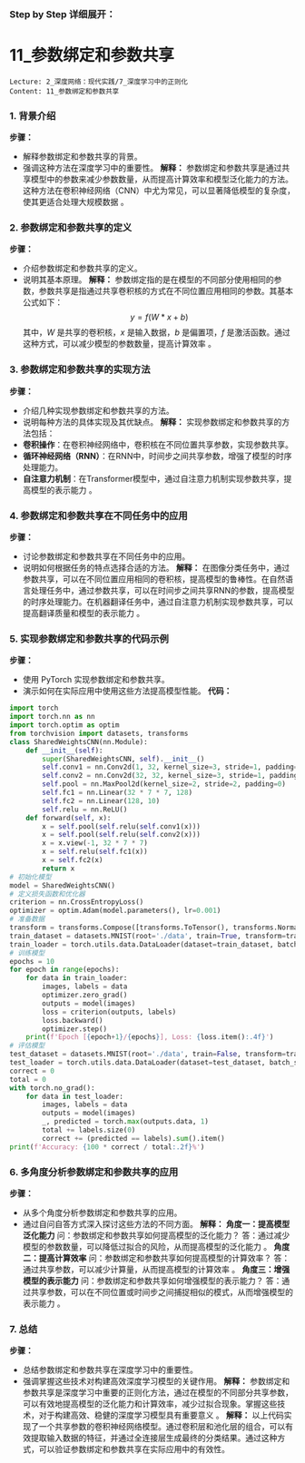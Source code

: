 ### Step by Step 详细展开：
# 11_参数绑定和参数共享
```
Lecture: 2_深度网络：现代实践/7_深度学习中的正则化
Content: 11_参数绑定和参数共享
```
### 1. 背景介绍
**步骤：**
- 解释参数绑定和参数共享的背景。
- 强调这种方法在深度学习中的重要性。
**解释：**
参数绑定和参数共享是通过共享模型中的参数来减少参数数量，从而提高计算效率和模型泛化能力的方法。这种方法在卷积神经网络（CNN）中尤为常见，可以显著降低模型的复杂度，使其更适合处理大规模数据 。
### 2. 参数绑定和参数共享的定义
**步骤：**
- 介绍参数绑定和参数共享的定义。
- 说明其基本原理。
**解释：**
参数绑定指的是在模型的不同部分使用相同的参数，参数共享是指通过共享卷积核的方式在不同位置应用相同的参数。其基本公式如下：
$$ y = f(W * x + b) $$
其中，$W$ 是共享的卷积核，$x$ 是输入数据，$b$ 是偏置项，$f$ 是激活函数。通过这种方式，可以减少模型的参数数量，提高计算效率 。
### 3. 参数绑定和参数共享的实现方法
**步骤：**
- 介绍几种实现参数绑定和参数共享的方法。
- 说明每种方法的具体实现及其优缺点。
**解释：**
实现参数绑定和参数共享的方法包括：
- **卷积操作**：在卷积神经网络中，卷积核在不同位置共享参数，实现参数共享。
- **循环神经网络（RNN）**：在RNN中，时间步之间共享参数，增强了模型的时序处理能力。
- **自注意力机制**：在Transformer模型中，通过自注意力机制实现参数共享，提高模型的表示能力  。
### 4. 参数绑定和参数共享在不同任务中的应用
**步骤：**
- 讨论参数绑定和参数共享在不同任务中的应用。
- 说明如何根据任务的特点选择合适的方法。
**解释：**
在图像分类任务中，通过参数共享，可以在不同位置应用相同的卷积核，提高模型的鲁棒性。在自然语言处理任务中，通过参数共享，可以在时间步之间共享RNN的参数，提高模型的时序处理能力。在机器翻译任务中，通过自注意力机制实现参数共享，可以提高翻译质量和模型的表示能力  。
### 5. 实现参数绑定和参数共享的代码示例
**步骤：**
- 使用 PyTorch 实现参数绑定和参数共享。
- 演示如何在实际应用中使用这些方法提高模型性能。
**代码：**
```python
import torch
import torch.nn as nn
import torch.optim as optim
from torchvision import datasets, transforms
class SharedWeightsCNN(nn.Module):
    def __init__(self):
        super(SharedWeightsCNN, self).__init__()
        self.conv1 = nn.Conv2d(1, 32, kernel_size=3, stride=1, padding=1)
        self.conv2 = nn.Conv2d(32, 32, kernel_size=3, stride=1, padding=1)
        self.pool = nn.MaxPool2d(kernel_size=2, stride=2, padding=0)
        self.fc1 = nn.Linear(32 * 7 * 7, 128)
        self.fc2 = nn.Linear(128, 10)
        self.relu = nn.ReLU()
    def forward(self, x):
        x = self.pool(self.relu(self.conv1(x)))
        x = self.pool(self.relu(self.conv2(x)))
        x = x.view(-1, 32 * 7 * 7)
        x = self.relu(self.fc1(x))
        x = self.fc2(x)
        return x
# 初始化模型
model = SharedWeightsCNN()
# 定义损失函数和优化器
criterion = nn.CrossEntropyLoss()
optimizer = optim.Adam(model.parameters(), lr=0.001)
# 准备数据
transform = transforms.Compose([transforms.ToTensor(), transforms.Normalize((0.5,), (0.5,))])
train_dataset = datasets.MNIST(root='./data', train=True, transform=transform, download=True)
train_loader = torch.utils.data.DataLoader(dataset=train_dataset, batch_size=64, shuffle=True)
# 训练模型
epochs = 10
for epoch in range(epochs):
    for data in train_loader:
        images, labels = data
        optimizer.zero_grad()
        outputs = model(images)
        loss = criterion(outputs, labels)
        loss.backward()
        optimizer.step()
    print(f'Epoch [{epoch+1}/{epochs}], Loss: {loss.item():.4f}')
# 评估模型
test_dataset = datasets.MNIST(root='./data', train=False, transform=transform, download=True)
test_loader = torch.utils.data.DataLoader(dataset=test_dataset, batch_size=64, shuffle=False)
correct = 0
total = 0
with torch.no_grad():
    for data in test_loader:
        images, labels = data
        outputs = model(images)
        _, predicted = torch.max(outputs.data, 1)
        total += labels.size(0)
        correct += (predicted == labels).sum().item()
print(f'Accuracy: {100 * correct / total:.2f}%')
```
### 6. 多角度分析参数绑定和参数共享的应用
**步骤：**
- 从多个角度分析参数绑定和参数共享的应用。
- 通过自问自答方式深入探讨这些方法的不同方面。
**解释：**
**角度一：提高模型泛化能力**
问：参数绑定和参数共享如何提高模型的泛化能力？
答：通过减少模型的参数数量，可以降低过拟合的风险，从而提高模型的泛化能力  。
**角度二：提高计算效率**
问：参数绑定和参数共享如何提高模型的计算效率？
答：通过共享参数，可以减少计算量，从而提高模型的计算效率  。
**角度三：增强模型的表示能力**
问：参数绑定和参数共享如何增强模型的表示能力？
答：通过共享参数，可以在不同位置或时间步之间捕捉相似的模式，从而增强模型的表示能力  。
### 7. 总结
**步骤：**
- 总结参数绑定和参数共享在深度学习中的重要性。
- 强调掌握这些技术对构建高效深度学习模型的关键作用。
**解释：**
参数绑定和参数共享是深度学习中重要的正则化方法，通过在模型的不同部分共享参数，可以有效地提高模型的泛化能力和计算效率，减少过拟合现象。掌握这些技术，对于构建高效、稳健的深度学习模型具有重要意义 。
**解释：**
以上代码实现了一个共享参数的卷积神经网络模型。通过卷积层和池化层的组合，可以有效提取输入数据的特征，并通过全连接层生成最终的分类结果。通过这种方式，可以验证参数绑定和参数共享在实际应用中的有效性。